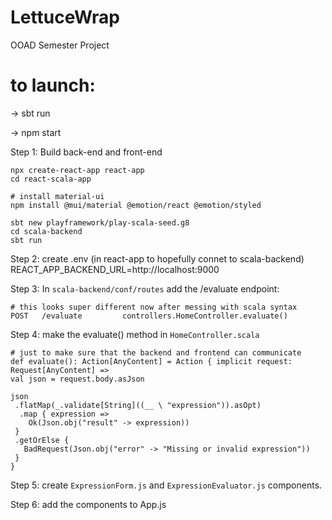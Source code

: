 # LettuceWrap
OOAD Semester Project

# to launch:
-> sbt run

-> npm start

Step 1: Build back-end and front-end

	npx create-react-app react-app
	cd react-scala-app

	# install material-ui
	npm install @mui/material @emotion/react @emotion/styled

	sbt new playframework/play-scala-seed.g8
	cd scala-backend
	sbt run


Step 2: create .env (in react-app to hopefully connet to scala-backend)
	REACT_APP_BACKEND_URL=http://localhost:9000

Step 3: In `scala-backend/conf/routes` add the /evaluate endpoint:

	# this looks super different now after messing with scala syntax
	POST   /evaluate         controllers.HomeController.evaluate()

Step 4: make the evaluate() method in `HomeController.scala`

	# just to make sure that the backend and frontend can communicate
	def evaluate(): Action[AnyContent] = Action { implicit request: Request[AnyContent] =>
  	val json = request.body.asJson

  	json
   	 .flatMap(_.validate[String]((__ \ "expression")).asOpt)
  	  .map { expression =>
  	    Ok(Json.obj("result" -> expression))
   	 }
   	 .getOrElse {
   	   BadRequest(Json.obj("error" -> "Missing or invalid expression"))
   	 }
	}

Step 5: create `ExpressionForm.js` and `ExpressionEvaluator.js` components.

Step 6: add the components to App.js

